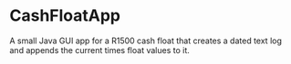 # CashFloatApp
A small Java GUI app for a R1500 cash float that creates a dated text log and appends the current times float values to it.
